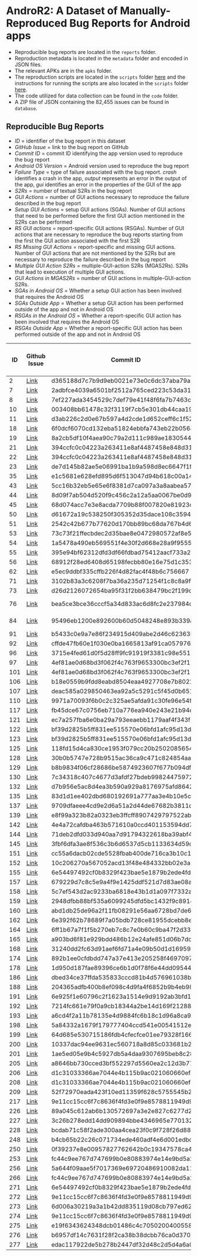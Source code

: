 
# AndroR2: A Dataset of Manually-Reproduced Bug Reports for Android apps
* Reproducible bug reports are located in the `reports` folder.
* Reproduction metadata is located in the `metadata` folder and encoded in JSON files.
* The relevant APKs are in the `apks` folder. 
* The reproduction scripts are located in the `scripts` folder [here](scripts/reproducing_script_project/app/src/androidTest/java/edu/sage/android) and the instructions for running the scripts are also located in the `scripts` folder [here](scripts).
* The code utilized for data collection can be found in the `code` folder.
* A ZIP file of JSON containing the 82,455 issues can be found in `database`.





## Reproducible Bug Reports

* *ID* = identifier of the bug report in this dataset
* *GitHub Issue* = link to the bug report on GitHub
* *Commit ID* = commit ID identifying the app version used to reproduce the bug report
* *Android OS Version* = Android version used to reproduce the bug report
* *Failure Type* = type of failure associated with the bug report. *crash* identifies a crash in the app, *output* represents an error in the output of the app, *gui* identifies an error in the properties of the GUI of the app
* *S2Rs* = number of textual S2Rs in the bug report
* *GUI Actions* = number of GUI actions necessary to reproduce the failure described in the bug report
* *Setup GUI Actions* = setup GUI actions (SGAs). Number of GUI actions that need to be performed before the first GUI action mentioned in the S2Rs can be performed
* *RS GUI actions* = report-specific GUI actions (RSGAs). Number of GUI actions that are necessary to reproduce the bug reports starting from the first the GUI action associated with the first S2R 
* *RS Missing GUI Actions* = report-specific and missing GUI actions. Number of GUI actions that are not mentioned by the S2Rs but are necessary to reproduce the failure described in the bug report 
* *Multiple GUI Action S2Rs* = multiple-GUI-action S2Rs (MGAS2Rs). S2Rs that lead to execution of multiple GUI actions.
* *GUI Actions in MGAS2Rs* = number of GUI actions in multiple-GUI-action S2Rs.
* *SGAs in Android OS* = Whether a setup GUI action has been involved that requires the Android OS
* *SGAs Outside App* = Whether a setup GUI action has been performed outside of the app and not in Android OS
* *RSGAs in the Android OS* = Whether a report-specific GUI action has been involved that requires the Android OS
* *RSGAs Outside App* = Whether a report-specific GUI action has been performed outside of the app and not in Android OS


| ID | Github Issue | Commit ID | Android OS Version | Failure Type | S2Rs | GUI Actions | Setup GUI Actions | RS GUI Actions |  RS Missing GUI Actions | Multiple GUI Action S2Rs | GUI Actions in MGAS2Rs | SGAs in Android OS | SGAs Outside App | RSGAs in Android OS | RSGAs Outside App|
| ---|---|---|---|---|---|---|---|---|---|---|---|---|---|---|---|
|2|[Link](https://github.com/zwieback/FamilyFinance/issues/1)|d365188d7c7b9d9eb0021e73e0c6dc37aba79a3f|6.1|crash|6|6|0|6|0|0|0|1|0|0|0|
|7|[Link](https://github.com/vbier/habpanelviewer/issues/25)|2adbfce4039a6501bf2512a765ced223c53da315|8.1|crash|2|5|0|5|0|0|0|0|0|0|0|
|8|[Link](https://github.com/koelleChristian/trickytripper/issues/42)|7ef227ada3454529c7def79e41f48f6fa7b7463c|6|crash|3|11|6|5|0|1|4|0|0|0|0|
|10|[Link](https://github.com/zhanghai/MaterialFiles/issues/184)|003408bb61478c32f3119f7cb5e301db44caa199|6|output|5|10|1|9|3|2|2|0|0|0|0|
|11|[Link](https://github.com/gauravjot/android-noad-music-player/issues/1)|d3ab226c2d0e67b597a4d2cde1d652ceff6c1f52|6.1|crash|4|2|0|2|0|0|0|0|0|0|0|
|18|[Link](https://github.com/citiususc/calendula/issues/134)|6f0dcf6070cd132eba51824ebbfa743eb22b0568|8|crash|2|19|15|4|0|1|3|0|0|0|0|
|19|[Link](https://github.com/streetcomplete/StreetComplete/issues/1093)|8a2cb5df10f4aea90c79a2d111c989ae1830544a|7.1.1|gui|3|5|1|4|0|1|2|1|0|0|0|
|21|[Link](https://github.com/netmackan/ATimeTracker/issues/121)|394ccfc0c04223a263411e8af4487458e848d319|8.0.0|gui|3|8|1|7|0|1|5|0|0|0|0|
|22|[Link](https://github.com/netmackan/ATimeTracker/issues/124)|394ccfc0c04223a263411e8af4487458e848d319|7.1.1|gui|3|11|7|4|0|1|2|0|0|0|0|
|23|[Link](https://github.com/SecUSo/privacy-friendly-weather/issues/61)|de7d145b82ae5e06991ba1b9a598d8ec6647f1f9|7|crash|4|4|3|1|0|0|0|0|0|0|0|
|35|[Link](https://github.com/ccrama/Slide/issues/2773)|e1c5681e628efd895d6f513047d94b618c00a144|8|output|4|21|12|9|0|2|7|1|0|0|0|
|43|[Link](https://github.com/federicoiosue/Omni-Notes/issues/592)|5cc16b32eb5e65e6f8381d7ca097a3a8aabea57e|7.1.2|crash|2|31|28|3|1|1|0|1|0|0|0|
|44|[Link](https://github.com/federicoiosue/Omni-Notes/issues/634)|8d09f7ab504d520f9c456c2a12a5aa0067be0d90|9.0.0|output|3|18|7|11|5|2|5|0|0|0|0|
|45|[Link](https://github.com/federicoiosue/Omni-Notes/issues/764)|68d074acc7e3e8acda7709b88f007820e81923cd|8.1.0|output|7|27|15|12|1|0|0|1|1|0|0|
|50|[Link](https://github.com/asuc-octo/berkeley-mobile-android/issues/82)|d61672a19c538250f305352d35dace108c3594cd|9|crash|1|1|0|1|0|0|0|0|0|0|0|
|51|[Link](https://github.com/alexstyl/Memento-Calendar/issues/168)|2542c42b677b77620d170bb89bc68da767b4d65e|7|output|3|10|4|6|1|2|4|1|0|1|0|
|53|[Link](https://github.com/gsantner/markor/issues/1020)|73c73f21ffecbdec2d35bae8e0472980572af8e5|3|output|6|15|7|8|3|1|3|1|0|1|0|
|54|[Link](https://github.com/gsantner/markor/issues/331)|1a5478a490eb569551f4e30f2d668e28a9f95559|8|output|6|10|4|6|1|1|2|1|0|1|0|
|55|[Link](https://github.com/PhenoApps/Field-Book/issues/131)|395e94bf62312dfd3df66fdbad75412aacf733a2|10|gui|3|26|6|20|0|3|20|1|0|0|0|
|56|[Link](https://github.com/PhenoApps/Field-Book/issues/137)|68912f28ed6408d65198fecbb80e16e75d1c3532|10|output|4|18|6|12|0|3|12|1|0|0|0|
|62|[Link](https://github.com/Swati4star/Images-to-PDF/issues/85)|e5ec9ddbf335cffb226f4d82fac4f48b6c756667|8|output|5|16|2|14|4|4|10|1|0|1|0|
|71|[Link](https://github.com/Neamar/KISS/issues/1481)|3102b83a3c6208f7ba36a235d71254f1c8c8a9ff|10|gui|5|6|1|5|0|0|0|0|1|1|0|
|73|[Link](https://github.com/AntennaPod/AntennaPod/issues/2992)|d26d2126072654ba95f31f2bb638479bc2f199c4|8|gui|3|9|6|3|0|1|2|0|0|0|0|
|76|[Link](https://github.com/trebleshot/android/issues/79)|bea5ce3bce36cccf5a34d833ac6d8fc2e237984d|Fire OS 5.2.6.9|gui|3|6|6|0|6|0|0|0|0|0|0|
|84|[Link](https://github.com/ultrasonic/ultrasonic/issues/187)|95496eb1200e892600b60d5048248e893b339af3|4.4.4 API 19|output|8|8|0|8|0|0|0|0|0|0|0|
|91|[Link](https://github.com/VREMSoftwareDevelopment/WiFiAnalyzer/issues/191)|b5433c0e9a7e86f234915d409abe2d46c62363bb|7|output|2|3|1|2|1|0|0|1|0|0|0|
|92|[Link](https://github.com/VREMSoftwareDevelopment/WiFiAnalyzer/issues/222)|cffde47fb60e1f030e0ba1665813af91ca057976|6.0.1|output|4|5|1|4|1|1|1|0|0|0|0|
|96|[Link](https://github.com/barbeau/gpstest/issues/404)|3715e4fed61d0f5d28ff9fc91919f3381c98e551|10|output|4|13|10|3|0|1|2|0|0|0|0|
|97|[Link](https://github.com/osmdroid/osmdroid/issues/1030)| 4ef81ae0d68bd3f062f4c763f9653300bc3ef2f1|6.0.1|crash|7|10|6|4|0|2|4|0|0|0|0|
|101|[Link](https://github.com/osmdroid/osmdroid/issues/999)|4ef81ae0d68bd3f062f4c763f9653300bc3ef2f1|6.0.1|gui|4|8|6|2|0|0|0|0|0|1|0|
|106|[Link](https://github.com/AdrienPoupa/VinylMusicPlayer/issues/139)|b18e0559b9fdd8eabd8504eaa4927708e7b80216|8|output|2|5|2|3|1|1|2|1|0|0|0|
|107|[Link](https://github.com/AdrienPoupa/VinylMusicPlayer/issues/149)|deac585a029850463ea92a5c5291c5f45d0b6518|9|gui|3|6|2|4|0|1|4|1|0|0|0|
|110|[Link](https://github.com/AdrienPoupa/VinylMusicPlayer/issues/311)|9971a70093f6b0c2c325ae5afda91c30fe96e54f|11|gui|3|4|2|2|0|1|2|1|1|0|0|
|117|[Link](https://github.com/openfoodfacts/openfoodfacts-androidapp/issues/2087)|fb45dce67c0756eb710a776ea940e243e21b94e6|8.1|gui|2|10|4|6|0|1|5|0|0|0|0|
|121|[Link](https://github.com/Automattic/simplenote-android/issues/1046)|ec7a257fba6e0ba29a793eeaebb1179aaf4f343f|9|gui|12|15|6|9|0|0|0|0|0|0|0|
|122|[Link](https://github.com/Automattic/simplenote-android/issues/613)|bf39d2825b5ff831ee515570e06bfd1afc95d13d|8|gui|3|16|8|8|5|3|8|0|0|0|0|
|123|[Link](https://github.com/Automattic/simplenote-android/issues/615)|bf39d2825b5ff831ee515570e06bfd1afc95d13d|9|output|2|20|8|12|6|1|4|0|0|1|0|
|125|[Link](https://github.com/Automattic/simplenote-android/issues/641)|118fd15d4ca830ce1953f079cc20b25020856546|8|gui|4|16|8|8|5|2|7|0|0|0|0|
|128|[Link](https://github.com/andOTP/andOTP/issues/567)|30b0b5747e728b9515ac36ca9c471c824854aaf1|6|output|2|14|10|4|4|0|0|0|0|0|0|
|129|[Link](https://github.com/andOTP/andOTP/issues/500)|b8b9834f06cf28686be5874923607f677b094df6|9|crash|3|19|9|10|0|2|9|0|0|0|0|
|130|[Link](https://github.com/andOTP/andOTP/issues/486)|7c34318c407c4677d3afdf27bdeb998244759720|8|gui|2|2|2|0|0|0|0|0|0|0|0|
|132|[Link](https://github.com/commons-app/apps-android-commons/issues/1697)|d7b956e5ac8d4ea3b590a929a8176975afd86422|7|output|4|22|15|7|1|1|4|1|1|0|1|
|135|[Link](https://github.com/commons-app/apps-android-commons/issues/2088)|83d1d1ee402dbd680192691a777aa3e4b10e5c55|8.1.0|output|4|12|8|4|0|0|0|0|0|0|0|
|137|[Link](https://github.com/kiwix/kiwix-android/issues/1414)|9709dfaeee4cd9e2d6a51a2d44de67682b3811d6|8|crash|4|4|0|4|0|0|0|0|0|0|0|
|139|[Link](https://github.com/kiwix/kiwix-android/issues/555)|e8f99a323b82a0323eb3ffcff8907429797522ab|5|gui|2|5|0|5|0|2|4|0|0|0|0|
|142|[Link](https://github.com/moezbhatti/qksms/issues/1124)|4e4a72cafdba463b571610a0ccd401153594dd71|6.0.1|output|3|10|4|6|0|2|5|0|0|0|0|
|144|[Link](https://github.com/moezbhatti/qksms/issues/1155)|71deb2dfd033d940aa7d91794322618ba39abf4d|sdk v27|gui|3|17|13|4|0|0|0|0|1|0|0|
|145|[Link](https://github.com/moezbhatti/qksms/issues/1179)|3fbf6dfa3ae8f536c3b6d6537d5cb1133634d59c|6.0.1|gui|3|11|3|8|2|2|6|0|0|0|1|
|151|[Link](https://github.com/beemdevelopment/Aegis/issues/200)|cc55a6dacb02cde5528fbab400de716ca3b10c11|7|gui|3|15|10|5|0|0|0|0|0|0|1|
|152|[Link](https://github.com/beemdevelopment/Aegis/issues/287)|10c206270a567052acd13f48e484332bb02e3a05|7|output|2|12|4|8|0|1|4|0|0|0|0|
|155|[Link](https://github.com/beemdevelopment/Aegis/issues/473)|6e54497492cf0b8329f423bae5e1879b2ede4fd9|9|output|3|8|4|4|0|1|4|0|0|0|0|
|157|[Link](https://github.com/ankidroid/Anki-Android/issues/5753)|679229d7c8c5e9a4f9e1425ddf521d7d83ae08a5|10|output|2|8|2|6|0|2|6|1|0|0|0|
|158|[Link](https://github.com/ankidroid/Anki-Android/issues/5127)|5c7ef543d2ac9233ba6818e43b1d1a097f7332a8|11|gui|3|10|7|3|1|1|2|1|0|0|0|
|159|[Link](https://github.com/ankidroid/Anki-Android/issues/6432)|2948dfbb88bf535a6099245dfd5bc1432f9c8914|11|crash|3|37|2|35|0|3|35|1|0|0|0|
|160|[Link](https://github.com/ankidroid/Anki-Android/issues/6119)|abd1db25de96a2f11fb08291e56aa6728bd7de61|11|gui|3|14|8|6|0|1|4|1|0|0|0|
|162|[Link](https://github.com/k9mail/k-9/issues/3255)|6e392f62b78689f7a05bdb728ce81955dcebb8e1|6|crash|4|6|1|5|0|1|5|0|0|0|0|
|164|[Link](https://github.com/k9mail/k-9/issues/3971)|6ff1b67a7f1f5b270eb7c8c7e0b60c9ba47f2d33|7|gui|3|7|1|6|0|1|6|0|0|0|0|
|165|[Link](https://github.com/k9mail/k-9/issues/4435)|a903bd6f81e929bdd486b12e24afe851d06b7dcf|10|output|3|28|23|5|0|2|4|0|0|1|1|
|168|[Link](https://github.com/cgeo/cgeo/issues/7369)|31240dd2fc63d91aef6fd71a4e09b50d1d169599|10|crash|3|3|2|1|0|0|0|1|0|0|0|
|174|[Link](https://github.com/mozilla-mobile/focus-android/issues/2499)|892b1ee0cfdbdd747a37e413e205258f46970972|10|crash|3|6|1|5|1|2|4|0|0|1|1|
|178|[Link](https://github.com/SecUSo/privacy-friendly-pedometer/issues/28)|1d950d187fae89396ce6b1d0f78f6e44dd095440|4.4.2|crash|1|1|1|0|0|0|0|0|0|0|0|
|186|[Link](https://github.com/longdivision/hex/issues/9)|dbed34ce37ffda535833cccd81b4d576961038b1|8|crash|4|2|0|2|0|0|0|0|0|0|0|
|188|[Link](https://github.com/hidroh/materialistic/issues/565)|204365adfb400b8ef098c4d9fa4f6852b9b4eb98|8|gui|4|6|0|6|2|2|4|0|0|0|0|
|191|[Link](https://github.com/reloZid/android-anuto/issues/68)|6e925f1e60796c2f1623a1514e9d9192ab3bfd1e|8|output|2|2|0|2|0|0|0|0|0|0|0|
|192|[Link](https://github.com/gsantner/markor/issues/162)|7214fc661e79f0a9cb18344a2be14d169f212889|8|gui|3|12|8|4|0|1|2|1|0|1|0|
|193|[Link](https://github.com/alexstyl/Memento-Calendar/issues/7)|a6cd4f2a11b78135e4d9884fc6b18c1d96a8ca94|8|gui|6|5|3|5|0|0|0|1|0|0|0|
|198|[Link](https://github.com/y20k/transistor/issues/149)|5a84332a1679f179777404ccd541e00541512efb|8|crash|4|12|0|12|0|2|9|1|0|0|0|
|199|[Link](https://github.com/inaturalist/iNaturalistAndroid/issues/219)|64d685e530715186fdb4cfecfce01ee79328f166|7|output|4|15|6|4|2|1|1|0|0|0|1|
|200|[Link](https://github.com/inaturalist/iNaturalistAndroid/issues/237)|10337dac94ee9631ec560718a8d85c033681b23d|8|output|3|10|6|3|0|0|0|1|0|0|0|
|201|[Link](https://github.com/inaturalist/iNaturalistAndroid/issues/302)|1ae5ed05e9b4c5927db5a4daa9307695beb8c286|7|gui|3|12|6|3|2|1|1|0|0|0|0|
|205|[Link](https://github.com/mozilla-mobile/focus-android/issues/4102)|a8646bb730cced3bf552297d5560ea2c12d3b77e|8|output|4|9|1|8|4|3|7|1|0|1|0|
|206|[Link](https://github.com/codinguser/gnucash-android/issues/615)|d1c31033366ae7044e4b115b9ac021060660ef18|8|output|2|11|9|3|1|1|2|1|0|1|0|
|208|[Link](https://github.com/codinguser/gnucash-android/issues/633)|d1c31033366ae7044e4b115b9ac021060660ef18|8|crash|2|12|9|4|2|0|0|1|0|1|0|
|209|[Link](https://github.com/codinguser/gnucash-android/issues/689)|52f72970eada423f10ed11359f628c5755545b24|8|gui|5|12|7|5|3|0|0|1|0|1|0|
|217|[Link](https://github.com/mozilla-mobile/focus-android/issues/3287)|9e11cc15cc6f7c8636f4fd3e0f9e8578811949d9|7|gui|2|7|5|2|0|0|0|0|0|0|0|
|226|[Link](https://github.com/AdrienPoupa/VinylMusicPlayer/issues/218)|89a045c612ab6b130572697a3e2e827c6277d2ee|9|output|5|8|2|6|0|1|3|0|0|0|0|
|227|[Link](https://github.com/codinguser/gnucash-android/issues/723)|3c26b278edd14dd909894bbe4346965e77013245|7.1|gui|5|31|7|24|19|3|22|0|0|0|0|
|228|[Link](https://github.com/codinguser/gnucash-android/issues/731)|bcdab71c58f2ade300aa4cea23f0c9f728f26d88|4.2.2|output|1|11|1|10|0|1|4|0|0|0|0|
|248|[Link](https://github.com/getodk/collect/issues/2958)|b4cb65b22c26c071734ede460adf4e6d001edbcd|9|gui|5|8|1|7|0|2|7|1|0|0|0|
|250|[Link](https://github.com/moezbhatti/qksms/issues/612)|0f39237e8e00957827762642b0c19347578ca421|6|gui|5|9|1|8|0|0|0|0|0|0|0|
|253|[Link](https://github.com/mozilla-mobile/focus-android/issues/3932)|fc44c9ee767d747699b0e80883974e14e9bd5a29|10|crash|2|5|1|4|0|1|3|0|0|0|0|
|256|[Link](https://github.com/codinguser/gnucash-android/issues/654)|5a644f09aae5f7017369e69720486910082da11a|7.1|crash|5|22|7|15|11|3|14|0|0|0|0|
|266|[Link](https://github.com/mozilla-mobile/focus-android/issues/3892)|fc44c9ee767d747699b0e80883974e14e9bd5a29|10|output|6|14|10|4|0|0|0|1|1|0|0|
|271|[Link](https://github.com/beemdevelopment/Aegis/issues/500)|6e54497492cf0b8329f423bae5e1879b2ede4fd9|7.1.1|crash|2|12|4|8|0|2|8|0|0|0|0|
|272|[Link](https://github.com/mozilla-mobile/focus-android/issues/3297)|9e11cc15cc6f7c8636f4fd3e0f9e8578811949d9|10|output|6|9|1|8|0|1|4|0|0|0|0|
|273|[Link](https://github.com/ankidroid/Anki-Android/issues/5688)|6d006a30219a3a1b42dd835119d08cb797ed6203|10|gui|3|15|8|7|4|0|0|1|0|0|0|
|274|[Link](https://github.com/beemdevelopment/Aegis/issues/415)|9e11cc15cc6f7c8636f4fd3e0f9e8578811949d9|7.1.1|output|9|7|0|7|3|1|2|0|0|0|0|
|275|[Link](https://github.com/mozilla-mobile/focus-android/issues/2730)|e19f6343624348dcb01486c4c70502004005583c|8.1|output|3|14|4|10|2|3|5|0|0|0|0|
|276|[Link](https://github.com/kiwix/kiwix-android/issues/990)|b6957df14c7631f28f2ca38b38dcbb76ca0d370b|5|crash|5|5|1|4|1|0|0|1|1|1|0|
|277|[Link](https://github.com/openfoodfacts/openfoodfacts-androidapp/issues/1664)|edac117922de5b278b2447df32d48c2d5d4a6a0b|5|gui|1|2|1|1|0|0|0|0|0|0|0|
